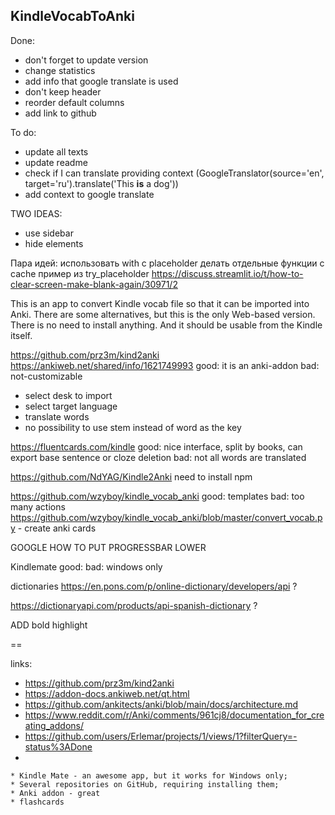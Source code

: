 ## KindleVocabToAnki
Done:
* don't forget to update version
* change statistics
* add info that google translate is used
* don't keep header
* reorder default columns
* add link to github

To do:
* update all texts
* update readme
* check if I can translate providing context (GoogleTranslator(source='en', target='ru').translate('This <b>is</b> a dog'))
* add context to google translate

TWO IDEAS:
* use sidebar
* hide elements

Пара идей:
использовать with с placeholder
делать отдельные функции с cache
пример из try_placeholder https://discuss.streamlit.io/t/how-to-clear-screen-make-blank-again/30971/2

This is an app to convert Kindle vocab file so that it can be imported into Anki. There are some alternatives, but this is the only Web-based version. There is no need to install anything. And it should be usable from the Kindle itself.

https://github.com/prz3m/kind2anki https://ankiweb.net/shared/info/1621749993
good: it is an anki-addon
bad: not-customizable

* select desk to import
* select target language
* translate words
* no possibility to use stem instead of word as the key

https://fluentcards.com/kindle
good: nice interface, split by books, can export base sentence or cloze deletion
bad: not all words are translated

https://github.com/NdYAG/Kindle2Anki
need to install npm


https://github.com/wzyboy/kindle_vocab_anki
good: templates
bad: too many actions
https://github.com/wzyboy/kindle_vocab_anki/blob/master/convert_vocab.py - create anki cards


GOOGLE HOW TO PUT PROGRESSBAR LOWER



Kindlemate
good:
bad: windows only

dictionaries
https://en.pons.com/p/online-dictionary/developers/api ?

https://dictionaryapi.com/products/api-spanish-dictionary ?

ADD bold highlight

==

links:
* https://github.com/prz3m/kind2anki
* https://addon-docs.ankiweb.net/qt.html
* https://github.com/ankitects/anki/blob/main/docs/architecture.md
* https://www.reddit.com/r/Anki/comments/961cj8/documentation_for_creating_addons/
* https://github.com/users/Erlemar/projects/1/views/1?filterQuery=-status%3ADone
*

    * Kindle Mate - an awesome app, but it works for Windows only;
    * Several repositories on GitHub, requiring installing them;
    * Anki addon - great
    * flashcards
